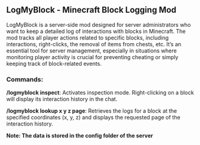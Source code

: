 ## LogMyBlock - Minecraft Block Logging Mod
LogMyBlock is a server-side mod designed for server administrators who want to keep a detailed log of interactions with blocks in Minecraft. The mod tracks all player actions related to specific blocks, including interactions, right-clicks, the removal of items from chests, etc. It’s an essential tool for server management, especially in situations where monitoring player activity is crucial for preventing cheating or simply keeping track of block-related events.

### Commands:

**/logmyblock inspect**: Activates inspection mode. Right-clicking on a block will display its interaction history in the chat.

**/logmyblock lookup x y z page**: Retrieves the logs for a block at the specified coordinates (x, y, z) and displays the requested page of the interaction history.

**Note: The data is stored in the config folder of the server**
